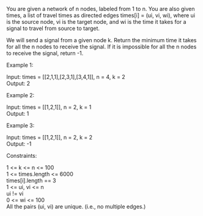 You are given a network of n nodes, labeled from 1 to n. You are also given times, a list of travel times as directed edges times[i] = (ui, vi, wi), where ui is the source node, vi is the target node, and wi is the time it takes for a signal to travel from source to target.

We will send a signal from a given node k. Return the minimum time it takes for all the n nodes to receive the signal. If it is impossible for all the n nodes to receive the signal, return -1.

Example 1:

Input: times = [[2,1,1],[2,3,1],[3,4,1]], n = 4, k = 2\
Output: 2

Example 2:

Input: times = [[1,2,1]], n = 2, k = 1\
Output: 1

Example 3:

Input: times = [[1,2,1]], n = 2, k = 2\
Output: -1

Constraints:

1 <= k <= n <= 100\
1 <= times.length <= 6000\
times[i].length == 3\
1 <= ui, vi <= n\
ui != vi\
0 <= wi <= 100\
All the pairs (ui, vi) are unique. (i.e., no multiple edges.)